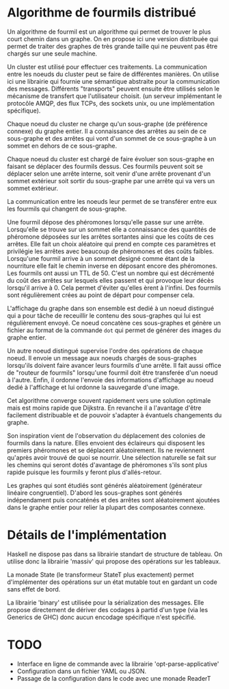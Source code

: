 
# Algorithme de fourmils distribué

Un algorithme de fourmil est un algorithme qui permet de trouver le plus court chemin dans un graphe. On en propose ici une version distribuée qui permet de traiter des graphes de très grande taille qui ne peuvent pas être chargés sur une seule machine.

Un cluster est utilisé pour effectuer ces traitements. La communication entre les noeuds du cluster peut se faire de différentes manières. On utilise ici une librairie qui fournie une sémantique abstraite pour la communication des messages. Différents "transports" peuvent ensuite être utilisés selon le mécanisme de transfert que l'utilisateur choisit.
(un serveur implémentant le protocôle AMQP, des flux TCPs, des sockets unix, ou une implémentation spécifique).

Chaque noeud du cluster ne charge qu'un sous-graphe (de préférence connexe) du graphe entier. Il a connaissance des arrêtes au sein de ce sous-graphe et des arrêtes qui vont d'un sommet de ce sous-graphe à un sommet en dehors de ce sous-graphe.

Chaque noeud du cluster est chargé de faire évoluer son sous-graphe en faisant se déplacer des fourmils dessus. Ces fourmils peuvent soit se déplacer selon une arrête interne, soit venir d'une arrête provenant d'un sommet extérieur soit sortir du sous-graphe par une arrête qui va vers un sommet extérieur.

La communication entre les noeuds leur permet de se transférer entre eux les fourmils qui changent de sous-graphe.

Une fourmil dépose des phéromones lorsqu'elle passe sur une arrête. Lorsqu'elle se trouve sur un sommet elle a connaissance des quantités de phéromone déposées sur les arrêtes sortantes ainsi que les coûts de ces arrêtes. Elle fait un choix aléatoire qui prend en compte ces paramètres et privilégie les arrêtes avec beaucoup de phéromones et des coûts faibles.
Lorsqu'une fourmil arrive à un sommet designé comme étant de la nourriture elle fait le chemin inverse en déposant encore des phéromones. Les fourmils ont aussi un TTL de 50. C'est un nombre qui est décrémenté du coût des arrêtes sur lesquels elles passent et qui provoque leur décès lorsqu'il arrive à 0. Cela permet d'éviter qu'elles èrent à l'infini. Des fourmils sont régulièrement crées au point de départ pour compenser cela.

L'affichage du graphe dans son ensemble est dedié à un noeud distingué qui a pour tâche de receuillir le contenu des sous-graphes qui lui est régulièrement envoyé. Ce noeud concatène ces sous-graphes et génère un fichier au format de la commande `dot` qui permet de générer des images du graphe entier.

Un autre noeud distingué supervise l'ordre des opérations de chaque noeud. Il envoie un message aux noeuds chargés de sous-graphes lorsqu'ils doivent faire avancer leurs fourmils d'une arrête. Il fait aussi office de "routeur de fourmils" lorsqu'une fourmil doit être transferée d'un noeud à l'autre. Enfin, il ordonne l'envoie des informations d'affichage au noeud dedié à l'affichage et lui ordonne la sauvegarde d'une image.

Cet algorithme converge souvent rapidement vers une solution optimale mais est moins rapide que Dijkstra. En revanche il a l'avantage d'être facilement distribuable et de pouvoir s'adapter à évantuels changements du graphe.

Son inspiration vient de l'observation du déplacement des colonies de fourmils dans la nature. Elles envoient des éclaireurs qui disposent les premiers phéromones et se déplacent aléatoirement. Ils ne reviennent qu'après avoir trouvé de quoi se nourrir. Une sélection naturelle se fait sur les chemins qui seront dotés d'avantage de phéromones s'ils sont plus rapide puisque les fourmils y feront plus d'allés-retour.

Les graphes qui sont étudiés sont générés aléatoirement (générateur linéaire congruentiel). D'abord les sous-graphes sont générés indépendament puis concaténés et des arrêtes sont aléatoirement ajoutées dans le graphe entier pour relier la plupart des composantes connexe.

# Détails de l'implémentation

Haskell ne dispose pas dans sa librairie standart de structure de tableau.
On utilise donc la librairie 'massiv' qui propose des opérations sur les tableaux.

La monade State (le transformeur StateT plus exactement) permet d'implémenter des opérations sur un état mutable tout en gardant un code sans effet de bord.

La librairie 'binary' est utilisée pour la sérialization des messages. Elle propose directement de dériver des codages à partid d'un type (via les Generics de GHC) donc aucun encodage spécifique n'est spécifié.

# TODO

- Interface en ligne de commande avec la librairie 'opt-parse-applicative'
- Configuration dans un fichier YAML ou JSON.
- Passage de la configuration dans le code avec une monade ReaderT


